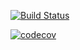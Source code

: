 [![Build Status](https://travis-ci.com/sarzeng/cs107test.svg?branch=main)](https://travis-ci.com/sarzeng/cs107test)

[![codecov](https://codecov.io/gh/sarzeng/cs107test/branch/main/graph/badge.svg?token=oB8b0qjxLf)](undefined)